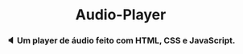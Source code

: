 <h1 align="center">Audio-Player</h1>

<h3 align="center">🔈 Um player de áudio feito com HTML, CSS e JavaScript.</h3>
